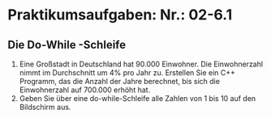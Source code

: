 # Praktikumsaufgaben: Nr.: 02-6.1
## Die Do-While -Schleife
1. Eine Großstadt in Deutschland hat 90.000 Einwohner. Die Einwohnerzahl nimmt im Durchschnitt um 4% pro Jahr zu. Erstellen Sie ein C++ Programm, das die Anzahl der Jahre berechnet, bis sich die Einwohnerzahl auf 700.000 erhöht hat.
2. Geben Sie über eine do-while-Schleife alle Zahlen von 1 bis 10 auf den Bildschirm aus.
